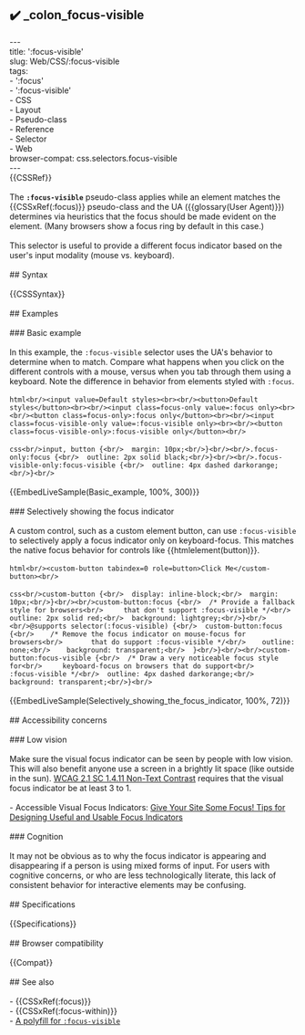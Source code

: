 ## ✔️ _colon_focus-visible 
 ---<br/>title: ':focus-visible'<br/>slug: Web/CSS/:focus-visible<br/>tags:<br/>  - ':focus'<br/>  - ':focus-visible'<br/>  - CSS<br/>  - Layout<br/>  - Pseudo-class<br/>  - Reference<br/>  - Selector<br/>  - Web<br/>browser-compat: css.selectors.focus-visible<br/>---<br/>{{CSSRef}}<br/><br/>The **`:focus-visible`** pseudo-class applies while an element matches the {{CSSxRef(:focus)}} pseudo-class and the UA ({{glossary(User Agent)}}) determines via heuristics that the focus should be made evident on the element. (Many browsers show a focus ring by default in this case.)<br/><br/>This selector is useful to provide a different focus indicator based on the user's input modality (mouse vs. keyboard).<br/><br/>## Syntax<br/><br/>{{CSSSyntax}}<br/><br/>## Examples<br/><br/>### Basic example<br/><br/>In this example, the `:focus-visible` selector uses the UA's behavior to determine when to match. Compare what happens when you click on the different controls with a mouse, versus when you tab through them using a keyboard. Note the difference in behavior from elements styled with `:focus`.<br/><br/>```html<br/><input value=Default styles><br><br/><button>Default styles</button><br><br/><input class=focus-only value=:focus only><br><br/><button class=focus-only>:focus only</button><br><br/><input class=focus-visible-only value=:focus-visible only><br><br/><button class=focus-visible-only>:focus-visible only</button><br/>```<br/><br/>```css<br/>input, button {<br/>  margin: 10px;<br/>}<br/><br/>.focus-only:focus {<br/>  outline: 2px solid black;<br/>}<br/><br/>.focus-visible-only:focus-visible {<br/>  outline: 4px dashed darkorange;<br/>}<br/>```<br/><br/>{{EmbedLiveSample(Basic_example, 100%, 300)}}<br/><br/>### Selectively showing the focus indicator<br/><br/>A custom control, such as a custom element button, can use `:focus-visible` to selectively apply a focus indicator only on keyboard-focus. This matches the native focus behavior for controls like {{htmlelement(button)}}.<br/><br/>```html<br/><custom-button tabindex=0 role=button>Click Me</custom-button><br/>```<br/><br/>```css<br/>custom-button {<br/>  display: inline-block;<br/>  margin: 10px;<br/>}<br/><br/>custom-button:focus {<br/>  /* Provide a fallback style for browsers<br/>     that don't support :focus-visible */<br/>  outline: 2px solid red;<br/>  background: lightgrey;<br/>}<br/><br/>@supports selector(:focus-visible) {<br/>  custom-button:focus {<br/>    /* Remove the focus indicator on mouse-focus for browsers<br/>       that do support :focus-visible */<br/>    outline: none;<br/>    background: transparent;<br/>  }<br/>}<br/><br/>custom-button:focus-visible {<br/>  /* Draw a very noticeable focus style for<br/>     keyboard-focus on browsers that do support<br/>     :focus-visible */<br/>  outline: 4px dashed darkorange;<br/>  background: transparent;<br/>}<br/>```<br/><br/>{{EmbedLiveSample(Selectively_showing_the_focus_indicator, 100%, 72)}}<br/><br/>## Accessibility concerns<br/><br/>### Low vision<br/><br/>Make sure the visual focus indicator can be seen by people with low vision. This will also benefit anyone use a screen in a brightly lit space (like outside in the sun). [WCAG 2.1 SC 1.4.11 Non-Text Contrast](https://www.w3.org/WAI/WCAG21/Understanding/non-text-contrast.html) requires that the visual focus indicator be at least 3 to 1.<br/><br/>- Accessible Visual Focus Indicators: [Give Your Site Some Focus! Tips for Designing Useful and Usable Focus Indicators](https://www.deque.com/blog/give-site-focus-tips-designing-usable-focus-indicators/)<br/><br/>### Cognition<br/><br/>It may not be obvious as to why the focus indicator is appearing and disappearing if a person is using mixed forms of input. For users with cognitive concerns, or who are less technologically literate, this lack of consistent behavior for interactive elements may be confusing.<br/><br/>## Specifications<br/><br/>{{Specifications}}<br/><br/>## Browser compatibility<br/><br/>{{Compat}}<br/><br/>## See also<br/><br/>- {{CSSxRef(:focus)}}<br/>- {{CSSxRef(:focus-within)}}<br/>- [A polyfill for `:focus-visible`](https://github.com/WICG/focus-visible)<br/>